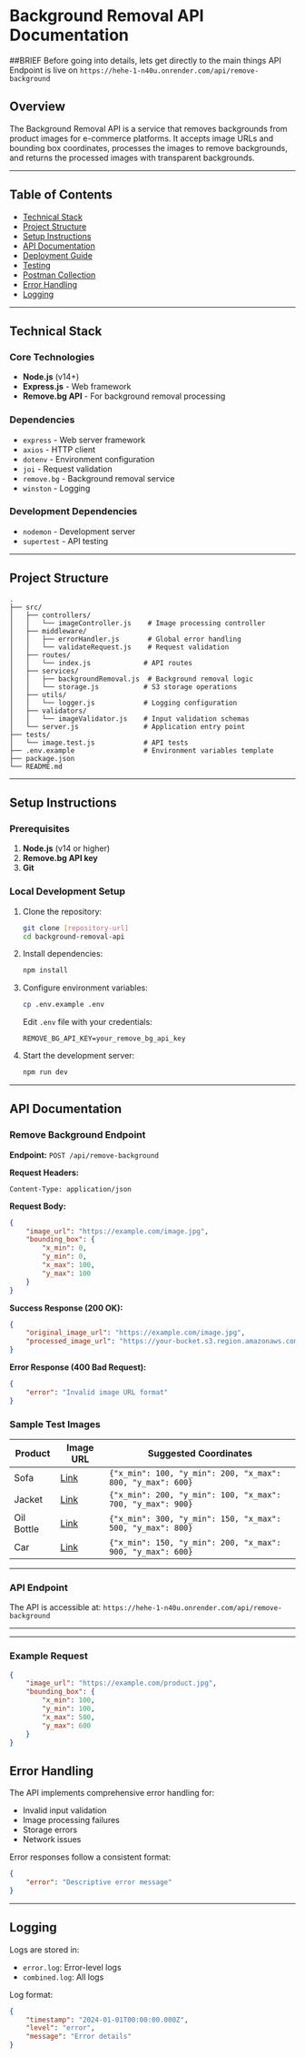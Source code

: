 # Background Removal API Documentation

##BRIEF
Before going into details, lets get directly to the main things
API Endpoint is live on `https://hehe-1-n40u.onrender.com/api/remove-background`


## Overview
The Background Removal API is a service that removes backgrounds from product images for e-commerce platforms. It accepts image URLs and bounding box coordinates, processes the images to remove backgrounds, and returns the processed images with transparent backgrounds.

---

## Table of Contents
- [Technical Stack](#technical-stack)
- [Project Structure](#project-structure)
- [Setup Instructions](#setup-instructions)
- [API Documentation](#api-documentation)
- [Deployment Guide](#deployment-guide)
- [Testing](#testing)
- [Postman Collection](#postman-collection)
- [Error Handling](#error-handling)
- [Logging](#logging)

---

## Technical Stack

### Core Technologies
- **Node.js** (v14+)
- **Express.js** - Web framework
- **Remove.bg API** - For background removal processing

### Dependencies
- `express` - Web server framework
- `axios` - HTTP client
- `dotenv` - Environment configuration
- `joi` - Request validation
- `remove.bg` - Background removal service
- `winston` - Logging

### Development Dependencies
- `nodemon` - Development server
- `supertest` - API testing

---

## Project Structure
```plaintext
.
├── src/
│   ├── controllers/
│   │   └── imageController.js    # Image processing controller
│   ├── middleware/
│   │   ├── errorHandler.js       # Global error handling
│   │   └── validateRequest.js    # Request validation
│   ├── routes/
│   │   └── index.js             # API routes
│   ├── services/
│   │   ├── backgroundRemoval.js  # Background removal logic
│   │   └── storage.js           # S3 storage operations
│   ├── utils/
│   │   └── logger.js            # Logging configuration
│   ├── validators/
│   │   └── imageValidator.js    # Input validation schemas
│   └── server.js                # Application entry point
├── tests/
│   └── image.test.js            # API tests
├── .env.example                 # Environment variables template
├── package.json
└── README.md
```

---

## Setup Instructions

### Prerequisites
1. **Node.js** (v14 or higher)
2. **Remove.bg API key**
3. **Git**

### Local Development Setup
1. Clone the repository:
   ```bash
   git clone [repository-url]
   cd background-removal-api
   ```

2. Install dependencies:
   ```bash
   npm install
   ```

3. Configure environment variables:
   ```bash
   cp .env.example .env
   ```
   Edit `.env` file with your credentials:
   ```plaintext
   REMOVE_BG_API_KEY=your_remove_bg_api_key
   ```

4. Start the development server:
   ```bash
   npm run dev
   ```

---

## API Documentation

### Remove Background Endpoint

**Endpoint:** `POST /api/remove-background`

**Request Headers:**
```plaintext
Content-Type: application/json
```

**Request Body:**
```json
{
    "image_url": "https://example.com/image.jpg",
    "bounding_box": {
        "x_min": 0,
        "y_min": 0,
        "x_max": 100,
        "y_max": 100
    }
}
```

**Success Response (200 OK):**
```json
{
    "original_image_url": "https://example.com/image.jpg",
    "processed_image_url": "https://your-bucket.s3.region.amazonaws.com/processed-image.png"
}
```

**Error Response (400 Bad Request):**
```json
{
    "error": "Invalid image URL format"
}
```

### Sample Test Images

| Product   | Image URL                                                                                      | Suggested Coordinates                          |
|-----------|------------------------------------------------------------------------------------------------|-----------------------------------------------|
| Sofa      | [Link](https://plus.unsplash.com/premium_photo-1681449856688-2abd99ab5a73)                      | `{"x_min": 100, "y_min": 200, "x_max": 800, "y_max": 600}` |
| Jacket    | [Link](https://plus.unsplash.com/premium_photo-1675186049563-000f7ac02c44)                      | `{"x_min": 200, "y_min": 100, "x_max": 700, "y_max": 900}` |
| Oil Bottle| [Link](https://images.unsplash.com/photo-1549049950-48d5887197a0)                               | `{"x_min": 300, "y_min": 150, "x_max": 500, "y_max": 800}` |
| Car       | [Link](https://images.unsplash.com/photo-1469285994282-454ceb49e63c)                           | `{"x_min": 150, "y_min": 200, "x_max": 900, "y_max": 600}` |

---


### API Endpoint
The API is accessible at: `https://hehe-1-n40u.onrender.com/api/remove-background`

---


---

### Example Request
```json
{
    "image_url": "https://example.com/product.jpg",
    "bounding_box": {
        "x_min": 100,
        "y_min": 100,
        "x_max": 500,
        "y_max": 600
    }
}
```


## Error Handling

The API implements comprehensive error handling for:
- Invalid input validation
- Image processing failures
- Storage errors
- Network issues

Error responses follow a consistent format:
```json
{
    "error": "Descriptive error message"
}
```

---

## Logging

Logs are stored in:
- `error.log`: Error-level logs
- `combined.log`: All logs

Log format:
```json
{
    "timestamp": "2024-01-01T00:00:00.000Z",
    "level": "error",
    "message": "Error details"
}

